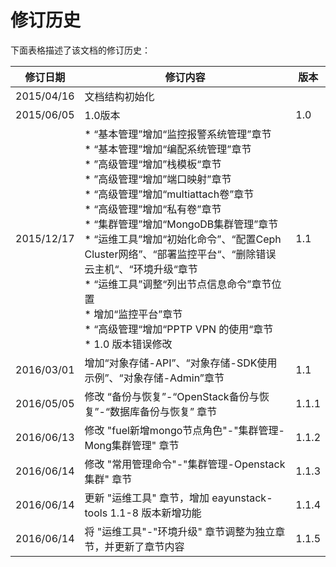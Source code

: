 # 修订历史

下面表格描述了该文档的修订历史：

|修订日期|修订内容|版本|
|----|------------|----|
|2015/04/16|文档结构初始化||
|2015/06/05|1.0版本|1.0|
|2015/12/17|*  “基本管理”增加“监控报警系统管理”章节<br /> * “基本管理”增加“编配系统管理”章节<br /> * ”高级管理“增加”栈模板“章节<br /> * ”高级管理“增加”端口映射”章节<br /> * “高级管理”增加“multiattach卷”章节<br /> * “高级管理”增加“私有卷”章节<br /> * “集群管理”增加“MongoDB集群管理”章节<br /> * “运维工具”增加“初始化命令”、“配置Ceph Cluster网络”、“部署监控平台“、“删除错误云主机“、“环境升级“章节<br /> * “运维工具”调整“列出节点信息命令”章节位置<br /> * 增加“监控平台”章节<br /> * “高级管理“增加“PPTP VPN 的使用“章节<br /> * 1.0 版本错误修改|1.1|
|2016/03/01|增加“对象存储-API”、“对象存储-SDK使用示例”、“对象存储-Admin”章节|1.1|
|2016/05/05|修改 “备份与恢复”-“OpenStack备份与恢复”-“数据库备份与恢复” 章节|1.1.1|
|2016/06/13|修改 "fuel新增mongo节点角色"-"集群管理-Mong集群管理" 章节|1.1.2|
|2016/06/14|修改 "常用管理命令"-"集群管理-Openstack集群" 章节|1.1.3|
|2016/06/14|更新 "运维工具" 章节，增加 eayunstack-tools 1.1-8 版本新增功能|1.1.4|
|2016/06/14|将 "运维工具"-"环境升级" 章节调整为独立章节，并更新了章节内容|1.1.5|
